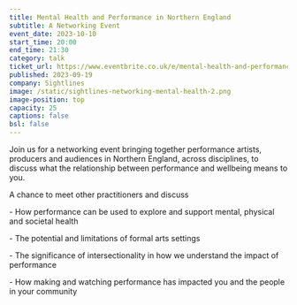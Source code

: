 ```yaml
---
title: Mental Health and Performance in Northern England
subtitle: A Networking Event
event_date: 2023-10-10
start_time: 20:00
end_time: 21:30
category: talk
ticket_url: https://www.eventbrite.co.uk/e/mental-health-and-performance-in-northern-england-tickets-720876861097
published: 2023-09-19
company: Sightlines
image: /static/sightlines-networking-mental-health-2.png
image-position: top
capacity: 25
captions: false
bsl: false
---
```

Join us for a networking event bringing together performance artists, producers and audiences in Northern England, across disciplines, to discuss what the relationship between performance and wellbeing means to you.

A﻿ chance to meet other practitioners and discuss

\- How performance can be used to explore and support mental, physical and societal health

\- The potential and limitations of formal arts settings

\-﻿ The significance of intersectionality in how we understand the impact of performance

\- How making and watching performance has impacted you and the people in your community
